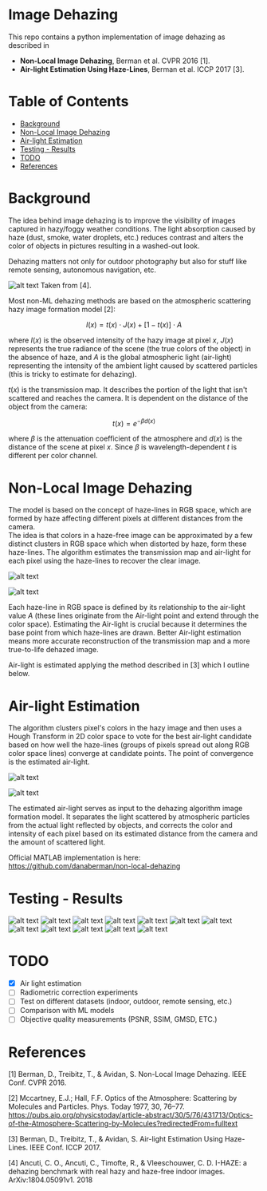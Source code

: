# Image Dehazing

This repo contains a python implementation of image dehazing as described in
- **Non-Local Image Dehazing**, Berman et al. CVPR 2016 [1].
- **Air-light Estimation Using Haze-Lines**, Berman et al. ICCP 2017 [3].

# Table of Contents

- [Background](#background)
- [Non-Local Image Dehazing](#non-local-image-dehazing)
- [Air-light Estimation](#air-light-estimation)
- [Testing - Results](#testing---results)
- [TODO](#todo)
- [References](#references)

# Background

The idea behind image dehazing is to improve the visibility of images captured in hazy/foggy weather conditions. The light absorption caused by haze (dust, smoke, water droplets, etc.) reduces contrast and alters the color of objects in pictures resulting in a washed-out look.

Dehazing matters not only for outdoor photography but also for stuff like remote sensing, autonomous navigation, etc.


![alt text](/images/image.png)
Taken from [4].

Most non-ML dehazing methods are based on the atmospheric scattering hazy image formation model [2]:

$$I(x)=t(x) \cdot J(x)+[1-t(x)] \cdot A$$

where $I(x)$ is the observed intensity of the hazy image at pixel $x$, $J(x)$ represents the true radiance of the scene (the true colors of the object) in the absence of haze, and $A$ is the global atmospheric light (air-light) representing the intensity of the ambient light caused by scattered particles (this is tricky to estimate for dehazing).

$t(x)$ is the transmission map. It describes the portion of the light that isn't scattered and reaches the camera. It is dependent on the distance of the object from the camera:

$$t(x)=e^{-\beta d(x)}$$

where $\beta$ is the attenuation coefficient of the atmosphere and $d(x)$ is the distance of the scene at pixel $x$. Since $\beta$ is wavelength-dependent $t$ is different per color channel.


# Non-Local Image Dehazing

The model is based on the concept of haze-lines in RGB space, which are formed by haze affecting different pixels at different distances from the camera.   
The idea is that colors in a haze-free image can be approximated by a few distinct clusters in RGB space which when distorted by haze, form these haze-lines. The algorithm estimates the transmission map and air-light for each pixel using the haze-lines to recover the clear image.

![alt text](/images/eq1.png)

![alt text](/images/eq2.png)

Each haze-line in RGB space is defined by its relationship to the air-light value $A$ (these lines originate from the Air-light point and extend through the color space). 
Estimating the Air-light is crucial because it determines the base point from which haze-lines are drawn. Better Air-light estimation means more accurate reconstruction of the transmission map and a more true-to-life dehazed image.

Air-light is estimated applying the method described in [3] which I outline below.

# Air-light Estimation

The algorithm clusters pixel's colors in the hazy image and then uses a Hough Transform in 2D color space to vote for the best air-light candidate based on how well the haze-lines (groups of pixels spread out along RGB color space lines) converge at candidate points. The point of convergence is the estimated air-light.

![alt text](/images/eq3.png)

![alt text](/images/image-2.png)

The estimated air-light serves as input to the dehazing algorithm image formation model. It separates the light scattered by atmospheric particles from the actual light reflected by objects, and corrects the color and intensity of each pixel based on its estimated distance from the camera and the amount of scattered light.

Official MATLAB implementation is here: https://github.com/danaberman/non-local-dehazing

# Testing - Results

![alt text](/images/image-9.png)
![alt text](/images/image-10.png)
![alt text](/images/image-11.png)
![alt text](/images/image-20.png)
![alt text](/images/image-21.png)
![alt text](/images/image-23.png)
![alt text](/images/image-14.png)
![alt text](/images/image-12.png)
![alt text](/images/image-13.png)
![alt text](/images/image-22.png)
![alt text](/images/image-15.png)
![alt text](/images/image-24.png)


# TODO
- [x] Air light estimation
- [ ] Radiometric correction experiments
- [ ] Test on different datasets (indoor, outdoor, remote sensing, etc.)
- [ ] Comparison with ML models
- [ ] Objective quality measurements (PSNR, SSIM, GMSD, ETC.)

# References

[1] Berman, D., Treibitz, T., & Avidan, S. Non-Local Image Dehazing. IEEE Conf. CVPR 2016.

[2] Mccartney, E.J.; Hall, F.F. Optics of the Atmosphere: Scattering by Molecules and Particles. Phys. Today 1977, 30, 76–77. https://pubs.aip.org/physicstoday/article-abstract/30/5/76/431713/Optics-of-the-Atmosphere-Scattering-by-Molecules?redirectedFrom=fulltext

[3] Berman, D., Treibitz, T., & Avidan, S. Air-light Estimation Using Haze-Lines. IEEE Conf. ICCP 2017.

[4] Ancuti, C. O., Ancuti, C., Timofte, R., & Vleeschouwer, C. D. I-HAZE: a dehazing benchmark with real hazy and haze-free indoor images. ArXiv:1804.05091v1. 2018
